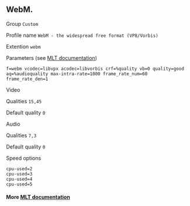 ## WebM.

Group `Custom`

Profile name `WebM - the widespread free format (VP8/Vorbis)`

Extention `webm`

Parameters (see [MLT documentation](https://www.mltframework.org/plugins/ConsumerAvformat/))

```
f=webm vcodec=libvpx acodec=libvorbis crf=%quality vb=0 quality=good aq=%audioquality max-intra-rate=1000 frame_rate_num=60 frame_rate_den=1
```

Video

  Qualities `15,45`

  Default quality `0`

Audio

  Qualities `7,3`

  Default quality `0`

Speed options

  ```
  cpu-used=2
  cpu-used=3
  cpu-used=4
  cpu-used=5
  ```

#### More [MLT documentation](https://www.mltframework.org/docs/profiles/)

